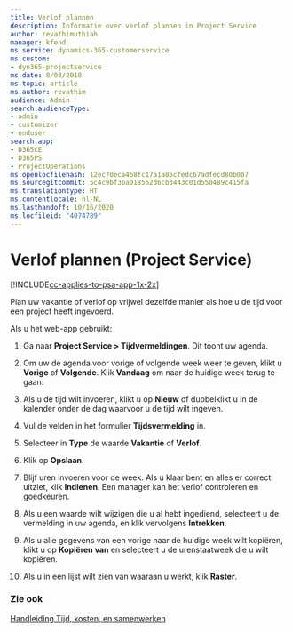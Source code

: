 ```yaml
---
title: Verlof plannen
description: Informatie over verlof plannen in Project Service
author: revathimuthiah
manager: kfend
ms.service: dynamics-365-customerservice
ms.custom:
- dyn365-projectservice
ms.date: 8/03/2018
ms.topic: article
ms.author: revathim
audience: Admin
search.audienceType:
- admin
- customizer
- enduser
search.app:
- D365CE
- D365PS
- ProjectOperations
ms.openlocfilehash: 12ec70eca468fc17a1a85cfedc67adfecd80b007
ms.sourcegitcommit: 5c4c9bf3ba018562d6cb3443c01d550489c415fa
ms.translationtype: HT
ms.contentlocale: nl-NL
ms.lasthandoff: 10/16/2020
ms.locfileid: "4074789"
---
```

# <a name="schedule-time-off-project-service"></a>Verlof plannen (Project Service)

[!INCLUDE[cc-applies-to-psa-app-1x-2x](../includes/cc-applies-to-psa-app-1x-2x.md)]

Plan uw vakantie of verlof op vrijwel dezelfde manier als hoe u de tijd voor een project heeft ingevoerd.  
  
 Als u het web-app gebruikt:  
  
1.  Ga naar **Project Service > Tijdvermeldingen**. Dit toont uw agenda.  
  
2.  Om uw de agenda voor vorige of volgende week weer te geven, klikt u **Vorige** of **Volgende**. Klik **Vandaag** om naar de huidige week terug te gaan.  
  
3.  Als u de tijd wilt invoeren, klikt u op **Nieuw** of dubbelklikt u in de kalender onder de dag waarvoor u de tijd wilt ingeven.  
  
4.  Vul de velden in het formulier **Tijdsvermelding** in.  
  
5.  Selecteer in **Type** de waarde **Vakantie** of **Verlof**.  
  
6.  Klik op **Opslaan**.  
  
7.  Blijf uren invoeren voor de week. Als u klaar bent en alles er correct uitziet, klik **Indienen**. Een manager kan het verlof controleren en goedkeuren.  
  
8.  Als u een waarde wilt wijzigen die u al hebt ingediend, selecteert u de vermelding in uw agenda, en klik vervolgens **Intrekken**.  
  
9. Als u alle gegevens van een vorige naar de huidige week wilt kopiëren, klikt u op **Kopiëren van** en selecteert u de urenstaatweek die u wilt kopiëren.  
  
10. Als u in een lijst wilt zien van waaraan u werkt, klik **Raster**.  
  
### <a name="see-also"></a>Zie ook  
 [Handleiding Tijd, kosten, en samenwerken](../psa/time-expense-collaboration-guide.md)
